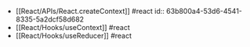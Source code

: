 - [[React/APIs/React.createContext]] #react
  id:: 63b800a4-53d6-4541-8335-5a2dcf58d682
- [[React/Hooks/useContext]] #react
- [[React/Hooks/useReducer]] #react